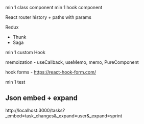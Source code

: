 min 1 class component
min 1 hook component

React router history + paths with params

Redux
 - Thunk
 - Saga

min 1 custom Hook

memoization - useCallback, useMemo, memo, PureComponent

hook forms - https://react-hook-form.com/

min 1 test

## Json embed + expand
http://localhost:3000/tasks?_embed=task_changes&_expand=user&_expand=sprint